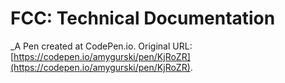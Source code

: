 # FCC: Technical Documentation
 _A Pen created at CodePen.io. Original URL: [https://codepen.io/amygurski/pen/KjRoZR](https://codepen.io/amygurski/pen/KjRoZR).

 